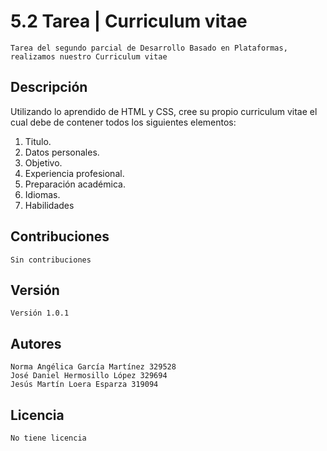 # 5.2 Tarea | Curriculum vitae

	Tarea del segundo parcial de Desarrollo Basado en Plataformas, realizamos nuestro Curriculum vitae

## Descripción

Utilizando lo aprendido de HTML y CSS, cree su propio curriculum vitae el cual debe de contener todos los siguientes elementos:

1. Titulo.
2. Datos personales.
3. Objetivo.
4. Experiencia profesional.
5. Preparación académica.
6. Idiomas.
7. Habilidades
	
## Contribuciones

	Sin contribuciones

## Versión

	Versión 1.0.1

## Autores

	Norma Angélica García Martínez 329528
	José Daniel Hermosillo López 329694
	Jesús Martín Loera Esparza 319094

## Licencia

	No tiene licencia
